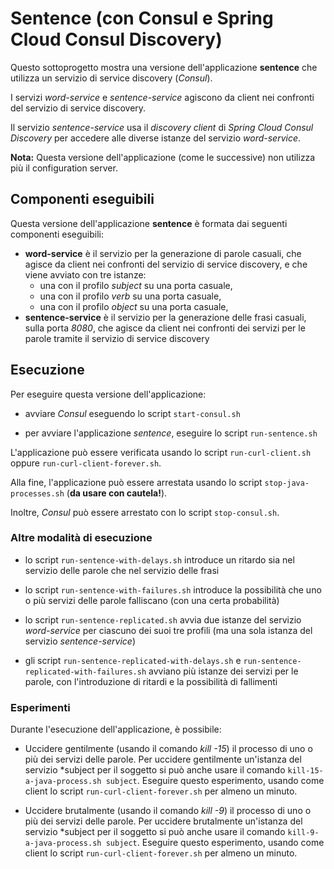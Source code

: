 # Sentence (con Consul e Spring Cloud Consul Discovery)

Questo sottoprogetto mostra una versione dell'applicazione **sentence** che utilizza un servizio di service discovery (*Consul*). 

I servizi *word-service* e *sentence-service* agiscono da client nei confronti del servizio di service discovery. 

Il servizio *sentence-service* usa il *discovery client* di *Spring Cloud Consul Discovery* per accedere alle diverse istanze del servizio *word-service*. 

**Nota:** Questa versione dell'applicazione (come le successive) non utilizza più il configuration server. 

## Componenti eseguibili

Questa versione dell'applicazione **sentence** è formata dai seguenti componenti eseguibili: 

* **word-service** è il servizio per la generazione di parole casuali, che agisce da client nei confronti del servizio di service discovery, e che viene avviato con tre istanze: 
  * una con il profilo *subject* su una porta casuale, 
  * una con il profilo *verb* su una porta casuale, 
  * una con il profilo *object* su una porta casuale, 
* **sentence-service** è il servizio per la generazione delle frasi casuali, sulla porta *8080*, che agisce da client nei confronti dei servizi per le parole tramite il servizio di service discovery 

## Esecuzione 

Per eseguire questa versione dell'applicazione: 

* avviare *Consul* eseguendo lo script `start-consul.sh` 

* per avviare l'applicazione *sentence*, eseguire lo script `run-sentence.sh` 

L'applicazione può essere verificata usando lo script `run-curl-client.sh` oppure `run-curl-client-forever.sh`. 

Alla fine, l'applicazione può essere arrestata usando lo script `stop-java-processes.sh` (**da usare con cautela!**). 

Inoltre, *Consul* può essere arrestato con lo script `stop-consul.sh`. 

### Altre modalità di esecuzione 

* lo script `run-sentence-with-delays.sh` introduce un ritardo sia nel servizio delle parole che nel servizio delle frasi 

* lo script `run-sentence-with-failures.sh` introduce la possibilità che uno o più servizi delle parole falliscano (con una certa probabilità) 

* lo script `run-sentence-replicated.sh` avvia due istanze del servizio *word-service* per ciascuno dei suoi tre profili (ma una sola istanza del servizio *sentence-service*)

* gli script `run-sentence-replicated-with-delays.sh` e `run-sentence-replicated-with-failures.sh` avviano più istanze dei servizi per le parole, con l'introduzione di ritardi e la possibilità di fallimenti 

### Esperimenti 

Durante l'esecuzione dell'applicazione, è possibile: 

* Uccidere gentilmente (usando il comando *kill -15*) il processo di uno o più dei servizi delle parole. 
  Per uccidere gentilmente un'istanza del servizio *subject per il soggetto si può anche usare il comando `kill-15-a-java-process.sh subject`.
  Eseguire questo esperimento, usando come client lo script `run-curl-client-forever.sh` per almeno un minuto. 

* Uccidere brutalmente (usando il comando *kill -9*) il processo di uno o più dei servizi delle parole. 
  Per uccidere brutalmente un'istanza del servizio *subject per il soggetto si può anche usare il comando `kill-9-a-java-process.sh subject`.
  Eseguire questo esperimento, usando come client lo script `run-curl-client-forever.sh` per almeno un minuto. 
